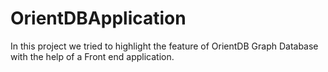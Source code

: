 # OrientDBApplication
In this project we tried to highlight the feature of OrientDB Graph Database with the help of a Front end application.
